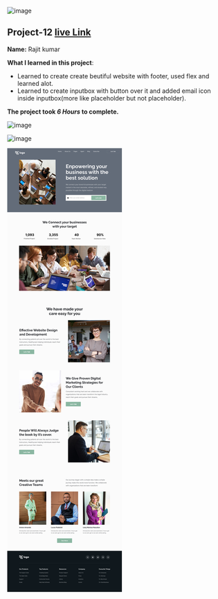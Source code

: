 ![image](https://img.shields.io/badge/project-12-red)

## Project-12  [live Link](https://html-project-12.netlify.app/)

**Name:** Rajit kumar

**What I learned in this project**:

  - Learned to create create beutiful website with footer, used flex and learned alot.
  - Learned to create inputbox with button over it and added email icon inside inputbox(more like placeholder but not placeholder). 


**The project took ***6 Hours*** to complete.** 

![image](https://img.shields.io/badge/INeuron-LearnCodeOnline-brightgreen)

![image](https://img.shields.io/badge/Full%20stack%20JS%20bootcamp-Hitesh%20Chaudhary-lightgrey)


![image](https://github.com/Rajit909/Html-project-12/blob/main/12.png)
